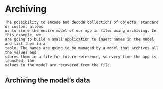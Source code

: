 # Archiving 

    The possibility to encode and decode collections of objects, standard or custom, allows
    us to store the entire model of our app in files using archiving. In this example, we 
    are going to build a small application to insert names in the model and list them in a
    table. The names are going to be managed by a model that archives all the values and
    stores them in a file for future reference, so every time the app is launched, the 
    values in the model are recovered from the file.

## Archiving the model’s data

